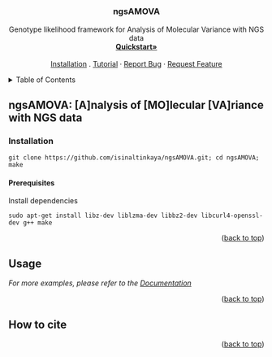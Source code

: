 # 


<a name="readme-top"></a>



<h3 align="center">ngsAMOVA</h3>

  <p align="center">
    Genotype likelihood framework for Analysis of Molecular Variance with NGS data
    <br />
    <a href="https://github.com/github_username/repo_name"><strong>Quickstart»</strong></a>
    <br />
    <br />
    <a href="https://github.com/github_username/repo_name">Installation</a>
    .
    <a href="https://github.com/github_username/repo_name">Tutorial</a>
    ·
    <a href="https://github.com/github_username/repo_name/issues">Report Bug</a>
    ·
    <a href="https://github.com/github_username/repo_name/issues">Request Feature</a>
  </p>
</div>



<!-- TABLE OF CONTENTS -->
<details>
  <summary>Table of Contents</summary>
  <ol>
    <li>
      <a href="#about-the-project">About The Project</a>
      <ul>
        <li><a href="#built-with">Built With</a></li>
      </ul>
    </li>
    <li>
      <a href="#getting-started">Getting Started</a>
      <ul>
        <li><a href="#prerequisites">Prerequisites</a></li>
        <li><a href="#installation">Installation</a></li>
      </ul>
    </li>
    <li><a href="#usage">Usage</a></li>
    <li><a href="#contact">Contact</a></li>
    <li><a href="#How to cite">How to cite</a></li>
  </ol>
</details>



<!-- ABOUT THE PROJECT -->
## ngsAMOVA: [A]nalysis of [MO]lecular [VA]riance with NGS data



<!-- GETTING STARTED -->


 

### Installation

```
git clone https://github.com/isinaltinkaya/ngsAMOVA.git; cd ngsAMOVA; make
```


#### Prerequisites

Install dependencies
``` 
sudo apt-get install libz-dev liblzma-dev libbz2-dev libcurl4-openssl-dev g++ make
```
<p align="right">(<a href="#readme-top">back to top</a>)</p>



<!-- USAGE EXAMPLES -->
## Usage


_For more examples, please refer to the [Documentation](https://example.com)_

<p align="right">(<a href="#readme-top">back to top</a>)</p>








<!-- How to cite -->
## How to cite

<p align="right">(<a href="#readme-top">back to top</a>)</p>
